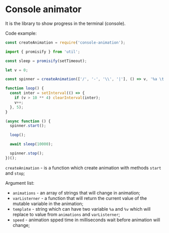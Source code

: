 # Console animator

It is the library to show progress in the terminal (console).

Code example:

```js
const createAnimation = require('console-animation');

import { promisify } from 'util';

const sleep = promisify(setTimeout);

let v = 0;

const spinner = createAnimation(['/', '-', '\\', '|'], () => v, '%a \t %v', 200);

function loop() {
  const inter = setInterval(() => {
    if (v > 10 ** 4) clearInterval(inter);
    v++;
  }, 5);
}

(async function () {
  spinner.start();

  loop();

  await sleep(10000);

  spinner.stop();
})();

```

`createAnimation` - is a function which create animation with methods `start` and `stop`;

Argument list:

- `animations` - an array of strings that will change in animation;
- `varListerner` - a function that will return the current value of the mutable variable in the animation; 
- `template` - string which can have two variable `%a` and `%v` which will replace to value from `animations` and `varListerner`;
- `speed` - animation spped time in milliseconds wait before animation will change;
